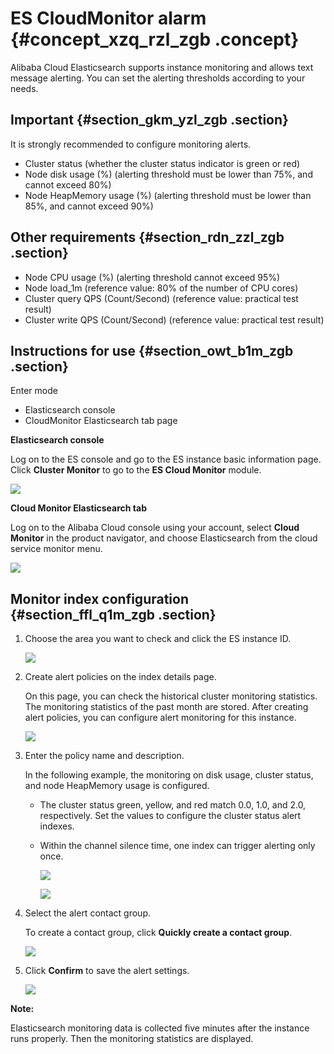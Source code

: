 # ES CloudMonitor alarm {#concept_xzq_rzl_zgb .concept}

Alibaba Cloud Elasticsearch supports instance monitoring and allows text message alerting. You can set the alerting thresholds according to your needs.

## Important {#section_gkm_yzl_zgb .section}

It is strongly recommended to configure monitoring alerts.

-   Cluster status \(whether the cluster status indicator is green or red\)
-   Node disk usage \(%\) \(alerting threshold must be lower than 75%, and cannot exceed 80%\)
-   Node HeapMemory usage \(%\) \(alerting threshold must be lower than 85%, and cannot exceed 90%\)

## Other requirements {#section_rdn_zzl_zgb .section}

-   Node CPU usage \(%\) \(alerting threshold cannot exceed 95%\)
-   Node load\_1m \(reference value: 80% of the number of CPU cores\)
-   Cluster query QPS \(Count/Second\) \(reference value: practical test result\)
-   Cluster write QPS \(Count/Second\) \(reference value: practical test result\)

## Instructions for use {#section_owt_b1m_zgb .section}

Enter mode

-   Elasticsearch console
-   CloudMonitor Elasticsearch tab page

**Elasticsearch console**

Log on to the ES console and go to the ES instance basic information page. Click **Cluster Monitor** to go to the **ES Cloud Monitor** module.

![](http://static-aliyun-doc.oss-cn-hangzhou.aliyuncs.com/assets/img/134321/155358166539982_en-US.png)

**Cloud Monitor Elasticsearch tab**

Log on to the Alibaba Cloud console using your account, select **Cloud Monitor** in the product navigator, and choose Elasticsearch from the cloud service monitor menu.

![](http://static-aliyun-doc.oss-cn-hangzhou.aliyuncs.com/assets/img/134321/155358166539983_en-US.png)

## Monitor index configuration {#section_ffl_q1m_zgb .section}

1.  Choose the area you want to check and click the ES instance ID.

    ![](http://static-aliyun-doc.oss-cn-hangzhou.aliyuncs.com/assets/img/134321/155358166539984_en-US.png)

2.  Create alert policies on the index details page.

    On this page, you can check the historical cluster monitoring statistics. The monitoring statistics of the past month are stored. After creating alert policies, you can configure alert monitoring for this instance.

    ![](http://static-aliyun-doc.oss-cn-hangzhou.aliyuncs.com/assets/img/134321/155358166539985_en-US.png)

3.  Enter the policy name and description.

    In the following example, the monitoring on disk usage, cluster status, and node HeapMemory usage is configured.

    -   The cluster status green, yellow, and red match 0.0, 1.0, and 2.0, respectively. Set the values to configure the cluster status alert indexes.
    -   Within the channel silence time, one index can trigger alerting only once.

        ![](http://static-aliyun-doc.oss-cn-hangzhou.aliyuncs.com/assets/img/134321/155358166639986_en-US.png)

        ![](http://static-aliyun-doc.oss-cn-hangzhou.aliyuncs.com/assets/img/134321/155358166639987_en-US.png)

4.  Select the alert contact group.

    To create a contact group, click **Quickly create a contact group**.

    ![](http://static-aliyun-doc.oss-cn-hangzhou.aliyuncs.com/assets/img/134321/155358166639988_en-US.png)

5.  Click **Confirm** to save the alert settings.

    ![](http://static-aliyun-doc.oss-cn-hangzhou.aliyuncs.com/assets/img/134321/155358166639989_en-US.png)


**Note:** 

Elasticsearch monitoring data is collected five minutes after the instance runs properly. Then the monitoring statistics are displayed.

